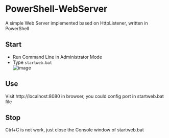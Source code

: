 # PowerShell-WebServer

A simple Web Server implemented based on HttpListener, written in PowerShell

## Start
- Run Command Line in Administrator Mode  
- Type `startweb.bat`  
![image](http://images.caiyunlin.com/20210508080537.png)

## Use
Visit http://localhost:8080 in browser, you could config port in startweb.bat file

## Stop
Ctrl+C is not work, just close the Console window of startweb.bat

